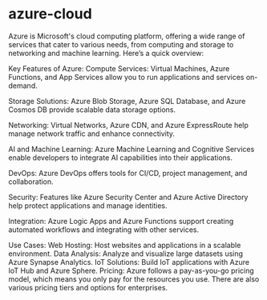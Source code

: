 # azure-cloud
Azure is Microsoft's cloud computing platform, offering a wide range of services that cater to various needs, from computing and storage to networking and machine learning. Here’s a quick overview:

Key Features of Azure:
  Compute Services: Virtual Machines, Azure Functions, and App Services allow you to run applications and services on-demand.
  
  Storage Solutions: Azure Blob Storage, Azure SQL Database, and Azure Cosmos DB provide scalable data storage options.
  
  Networking: Virtual Networks, Azure CDN, and Azure ExpressRoute help manage network traffic and enhance connectivity.
  
  AI and Machine Learning: Azure Machine Learning and Cognitive Services enable developers to integrate AI capabilities into their applications.
  
  DevOps: Azure DevOps offers tools for CI/CD, project management, and collaboration.
  
  Security: Features like Azure Security Center and Azure Active Directory help protect applications and manage identities.
  
  Integration: Azure Logic Apps and Azure Functions support creating automated workflows and integrating with other services.
  
  Use Cases:
  Web Hosting: Host websites and applications in a scalable environment.
  Data Analysis: Analyze and visualize large datasets using Azure Synapse Analytics.
  IoT Solutions: Build IoT applications with Azure IoT Hub and Azure Sphere.
  Pricing:
  Azure follows a pay-as-you-go pricing model, which means you only pay for the resources you use. There are also various pricing tiers and options for enterprises.




